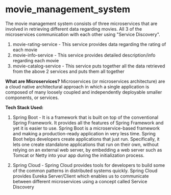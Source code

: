 # movie_management_system

The movie management system consists of three microservices that are involved in retrieving different data regarding movies. All 3 of the microservices communication with each other using "Service Discovery".

1. movie-rating-service - This service provides data regarding the rating of each movie
2. movie-info-service - This service provides detailed description/info regarding each movie
3. movie-catalog-service - This service puts together all the data retrieved from the above 2 services and puts them all together

**What are Microservices?**
Microservices (or microservices architecture) are a cloud native architectural approach in which a single application is composed of many loosely coupled and independently deployable smaller components, or services.

**Tech Stack Used:**
1. Spring Boot - It is a framework that is built on top of the conventional Spring Framework. It provides all the features of Spring Framework and yet it is easier to use. Spring Boot is a microservice-based framework and making a production-ready application in very less time. Spring Boot helps developers create applications that just run. Specifically, it lets one create standalone applications that run on their own, without relying on an external web server, by embedding a web server such as Tomcat or Netty into your app during the initialization process.

2. Spring Cloud - Spring Cloud provides tools for developers to build some of the common patterns in distributed systems quickly. Spring Cloud provides Eureka Server/Client which enables us to communicate between different microservices using a concept called Service Discovery
